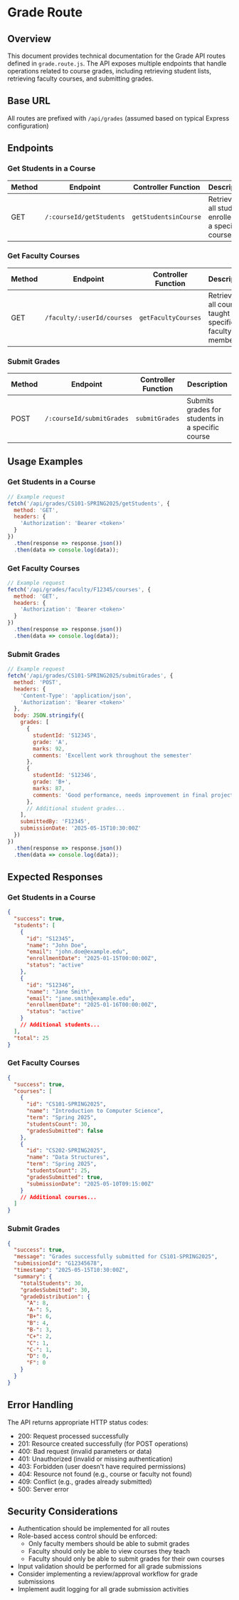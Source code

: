 # Grade Route

## Overview
This document provides technical documentation for the Grade API routes defined in `grade.route.js`. The API exposes multiple endpoints that handle operations related to course grades, including retrieving student lists, retrieving faculty courses, and submitting grades.

## Base URL
All routes are prefixed with `/api/grades` (assumed based on typical Express configuration)

## Endpoints

### Get Students in a Course

| Method | Endpoint | Controller Function | Description |
|--------|----------|---------------------|-------------|
| GET | `/:courseId/getStudents` | `getStudentsinCourse` | Retrieves all students enrolled in a specific course |

### Get Faculty Courses

| Method | Endpoint | Controller Function | Description |
|--------|----------|---------------------|-------------|
| GET | `/faculty/:userId/courses` | `getFacultyCourses` | Retrieves all courses taught by a specific faculty member |

### Submit Grades

| Method | Endpoint | Controller Function | Description |
|--------|----------|---------------------|-------------|
| POST | `/:courseId/submitGrades` | `submitGrades` | Submits grades for students in a specific course |

## Usage Examples

### Get Students in a Course
```javascript
// Example request
fetch('/api/grades/CS101-SPRING2025/getStudents', {
  method: 'GET',
  headers: {
    'Authorization': 'Bearer <token>'
  }
})
  .then(response => response.json())
  .then(data => console.log(data));
```

### Get Faculty Courses
```javascript
// Example request
fetch('/api/grades/faculty/F12345/courses', {
  method: 'GET',
  headers: {
    'Authorization': 'Bearer <token>'
  }
})
  .then(response => response.json())
  .then(data => console.log(data));
```

### Submit Grades
```javascript
// Example request
fetch('/api/grades/CS101-SPRING2025/submitGrades', {
  method: 'POST',
  headers: {
    'Content-Type': 'application/json',
    'Authorization': 'Bearer <token>'
  },
  body: JSON.stringify({
    grades: [
      {
        studentId: 'S12345',
        grade: 'A',
        marks: 92,
        comments: 'Excellent work throughout the semester'
      },
      {
        studentId: 'S12346',
        grade: 'B+',
        marks: 87,
        comments: 'Good performance, needs improvement in final projects'
      },
      // Additional student grades...
    ],
    submittedBy: 'F12345',
    submissionDate: '2025-05-15T10:30:00Z'
  })
})
  .then(response => response.json())
  .then(data => console.log(data));
```

## Expected Responses

### Get Students in a Course
```json
{
  "success": true,
  "students": [
    {
      "id": "S12345",
      "name": "John Doe",
      "email": "john.doe@example.edu",
      "enrollmentDate": "2025-01-15T00:00:00Z",
      "status": "active"
    },
    {
      "id": "S12346",
      "name": "Jane Smith",
      "email": "jane.smith@example.edu",
      "enrollmentDate": "2025-01-16T00:00:00Z",
      "status": "active"
    }
    // Additional students...
  ],
  "total": 25
}
```

### Get Faculty Courses
```json
{
  "success": true,
  "courses": [
    {
      "id": "CS101-SPRING2025",
      "name": "Introduction to Computer Science",
      "term": "Spring 2025",
      "studentsCount": 30,
      "gradesSubmitted": false
    },
    {
      "id": "CS202-SPRING2025",
      "name": "Data Structures",
      "term": "Spring 2025",
      "studentsCount": 25,
      "gradesSubmitted": true,
      "submissionDate": "2025-05-10T09:15:00Z"
    }
    // Additional courses...
  ]
}
```

### Submit Grades
```json
{
  "success": true,
  "message": "Grades successfully submitted for CS101-SPRING2025",
  "submissionId": "G12345678",
  "timestamp": "2025-05-15T10:30:00Z",
  "summary": {
    "totalStudents": 30,
    "gradesSubmitted": 30,
    "gradeDistribution": {
      "A": 8,
      "A-": 5,
      "B+": 6,
      "B": 4,
      "B-": 3,
      "C+": 2,
      "C": 1,
      "C-": 1,
      "D": 0,
      "F": 0
    }
  }
}
```

## Error Handling
The API returns appropriate HTTP status codes:
- 200: Request processed successfully
- 201: Resource created successfully (for POST operations)
- 400: Bad request (invalid parameters or data)
- 401: Unauthorized (invalid or missing authentication)
- 403: Forbidden (user doesn't have required permissions)
- 404: Resource not found (e.g., course or faculty not found)
- 409: Conflict (e.g., grades already submitted)
- 500: Server error

## Security Considerations
- Authentication should be implemented for all routes
- Role-based access control should be enforced:
  - Only faculty members should be able to submit grades
  - Faculty should only be able to view courses they teach
  - Faculty should only be able to submit grades for their own courses
- Input validation should be performed for all grade submissions
- Consider implementing a review/approval workflow for grade submissions
- Implement audit logging for all grade submission activities